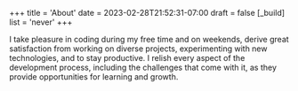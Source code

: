 +++
title = 'About'
date = 2023-02-28T21:52:31-07:00
draft = false
[_build]
list = 'never'
+++

I take pleasure in coding during my free time and on weekends, derive great satisfaction from working on diverse projects, experimenting with new technologies, and to stay productive. I relish every aspect of the development process, including the challenges that come with it, as they provide opportunities for learning and growth.